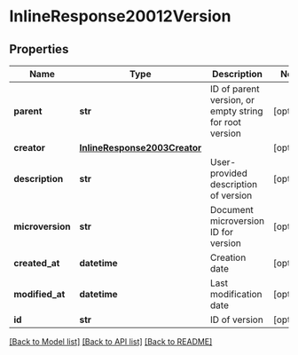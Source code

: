 # InlineResponse20012Version

## Properties
Name | Type | Description | Notes
------------ | ------------- | ------------- | -------------
**parent** | **str** | ID of parent version, or empty string for root version | [optional] 
**creator** | [**InlineResponse2003Creator**](InlineResponse2003Creator.md) |  | [optional] 
**description** | **str** | User-provided description of version | [optional] 
**microversion** | **str** | Document microversion ID for version | [optional] 
**created_at** | **datetime** | Creation date | [optional] 
**modified_at** | **datetime** | Last modification date | [optional] 
**id** | **str** | ID of version | [optional] 

[[Back to Model list]](../README.md#documentation-for-models) [[Back to API list]](../README.md#documentation-for-api-endpoints) [[Back to README]](../README.md)


